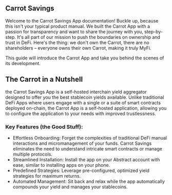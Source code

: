 ## Carrot Savings

Welcome to the Carrot Savings App documentation! Buckle up, because this isn't your typical product manual. We built the Carrot App with a passion for transparency and want to share the journey with you, step-by-step. It's all part of our mission to push the boundaries on ownership and trust in DeFi. Here's the thing: we don't own the Carrot, there are no shareholders – everyone owns their own Carrot, making it truly MyFi.

This guide will introduce the Carrot App and take you behind the scenes of its development.

## The Carrot in a Nutshell

the Carrot Savings App is a self-hosted interchain yield aggregator designed to offer you the best stablecoin yields available.
Unlike traditional DeFi Apps where users engage with a single or a suite of smart contracts deployed on-chain, the Carrot App is a self-hosted application, allowing you to configure the application to your needs with improved trustlessness.

### Key Features (the Good Stuff):

- Effortless Onboarding: Forget the complexities of traditional DeFi manual interactions and micromanagement of your funds. Carrot Savings eliminates the need to understand intricate smart contracts or manage multiple protocols.
- Streamlined Installation: Install the app on your Abstract account with ease, similar to installing apps on your phone.
- Predefined Strategies: Leverage pre-configured, optimized yield strategies for maximum returns.
- Automated Management: Sit back and relax while the app automatically compounds your yield and manages your stablecoins.

